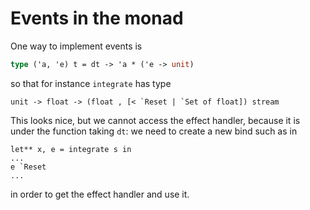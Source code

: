 # Events in the monad

One way to implement events is

```ocaml
type ('a, 'e) t = dt -> 'a * ('e -> unit)
```

so that for instance `integrate` has type

```
unit -> float -> (float , [< `Reset | `Set of float]) stream
```

This looks nice, but we cannot access the effect handler, because it is under
the function taking `dt`: we need to create a new bind such as in

```
let** x, e = integrate s in
...
e `Reset
...
```

in order to get the effect handler and use it.
